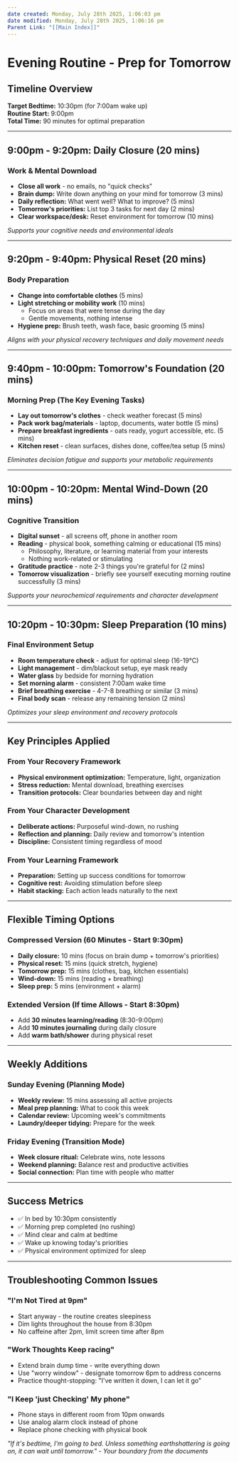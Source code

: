 ```yaml
---
date created: Monday, July 28th 2025, 1:06:03 pm
date modified: Monday, July 28th 2025, 1:06:16 pm
Parent Link: "[[Main Index]]"
---
```


# Evening Routine - Prep for Tomorrow

## Timeline Overview

**Target Bedtime:** 10:30pm (for 7:00am wake up)  
**Routine Start:** 9:00pm  
**Total Time:** 90 minutes for optimal preparation

---

## 9:00pm - 9:20pm: Daily Closure (20 mins)

### Work & Mental Download

- **Close all work** - no emails, no "quick checks"
- **Brain dump:** Write down anything on your mind for tomorrow (3 mins)
- **Daily reflection:** What went well? What to improve? (5 mins)
- **Tomorrow's priorities:** List top 3 tasks for next day (2 mins)
- **Clear workspace/desk:** Reset environment for tomorrow (10 mins)

_Supports your cognitive needs and environmental ideals_

---

## 9:20pm - 9:40pm: Physical Reset (20 mins)

### Body Preparation

- **Change into comfortable clothes** (5 mins)
- **Light stretching or mobility work** (10 mins)
    - Focus on areas that were tense during the day
    - Gentle movements, nothing intense
- **Hygiene prep:** Brush teeth, wash face, basic grooming (5 mins)

_Aligns with your physical recovery techniques and daily movement needs_

---

## 9:40pm - 10:00pm: Tomorrow's Foundation (20 mins)

### Morning Prep (The Key Evening Tasks)

- **Lay out tomorrow's clothes** - check weather forecast (5 mins)
- **Pack work bag/materials** - laptop, documents, water bottle (5 mins)
- **Prepare breakfast ingredients** - oats ready, yogurt accessible, etc. (5 mins)
- **Kitchen reset** - clean surfaces, dishes done, coffee/tea setup (5 mins)

_Eliminates decision fatigue and supports your metabolic requirements_

---

## 10:00pm - 10:20pm: Mental Wind-Down (20 mins)

### Cognitive Transition

- **Digital sunset** - all screens off, phone in another room
- **Reading** - physical book, something calming or educational (15 mins)
    - Philosophy, literature, or learning material from your interests
    - Nothing work-related or stimulating
- **Gratitude practice** - note 2-3 things you're grateful for (2 mins)
- **Tomorrow visualization** - briefly see yourself executing morning routine successfully (3 mins)

_Supports your neurochemical requirements and character development_

---

## 10:20pm - 10:30pm: Sleep Preparation (10 mins)

### Final Environment Setup

- **Room temperature check** - adjust for optimal sleep (16-19°C)
- **Light management** - dim/blackout setup, eye mask ready
- **Water glass** by bedside for morning hydration
- **Set morning alarm** - consistent 7:00am wake time
- **Brief breathing exercise** - 4-7-8 breathing or similar (3 mins)
- **Final body scan** - release any remaining tension (2 mins)

_Optimizes your sleep environment and recovery protocols_

---

## Key Principles Applied

### From Your Recovery Framework

- **Physical environment optimization:** Temperature, light, organization
- **Stress reduction:** Mental download, breathing exercises
- **Transition protocols:** Clear boundaries between day and night

### From Your Character Development

- **Deliberate actions:** Purposeful wind-down, no rushing
- **Reflection and planning:** Daily review and tomorrow's intention
- **Discipline:** Consistent timing regardless of mood

### From Your Learning Framework

- **Preparation:** Setting up success conditions for tomorrow
- **Cognitive rest:** Avoiding stimulation before sleep
- **Habit stacking:** Each action leads naturally to the next

---

## Flexible Timing Options

### Compressed Version (60 Minutes - Start 9:30pm)

- **Daily closure:** 10 mins (focus on brain dump + tomorrow's priorities)
- **Physical reset:** 15 mins (quick stretch, hygiene)
- **Tomorrow prep:** 15 mins (clothes, bag, kitchen essentials)
- **Wind-down:** 15 mins (reading + breathing)
- **Sleep prep:** 5 mins (environment + alarm)

### Extended Version (If time Allows - Start 8:30pm)

- Add **30 minutes learning/reading** (8:30-9:00pm)
- Add **10 minutes journaling** during daily closure
- Add **warm bath/shower** during physical reset

---

## Weekly Additions

### Sunday Evening (Planning Mode)

- **Weekly review:** 15 mins assessing all active projects
- **Meal prep planning:** What to cook this week
- **Calendar review:** Upcoming week's commitments
- **Laundry/deeper tidying:** Prepare for the week

### Friday Evening (Transition Mode)

- **Week closure ritual:** Celebrate wins, note lessons
- **Weekend planning:** Balance rest and productive activities
- **Social connection:** Plan time with people who matter

---

## Success Metrics

- ✅ In bed by 10:30pm consistently
- ✅ Morning prep completed (no rushing)
- ✅ Mind clear and calm at bedtime
- ✅ Wake up knowing today's priorities
- ✅ Physical environment optimized for sleep

---

## Troubleshooting Common Issues

### "I'm Not Tired at 9pm"

- Start anyway - the routine creates sleepiness
- Dim lights throughout the house from 8:30pm
- No caffeine after 2pm, limit screen time after 8pm

### "Work Thoughts Keep racing"

- Extend brain dump time - write everything down
- Use "worry window" - designate tomorrow 6pm to address concerns
- Practice thought-stopping: "I've written it down, I can let it go"

### "I Keep 'just Checking' My phone"

- Phone stays in different room from 10pm onwards
- Use analog alarm clock instead of phone
- Replace phone checking with physical book

_"If it's bedtime, I'm going to bed. Unless something earthshattering is going on, it can wait until tomorrow." - Your boundary from the documents_
